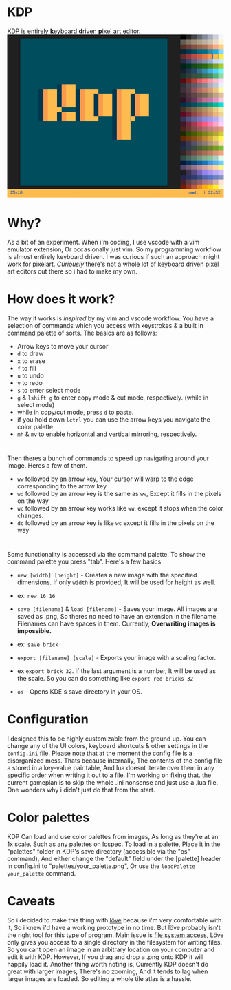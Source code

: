 # KDP
KDP is entirely **k**eyboard **d**riven **p**ixel art editor.
![screenshot](https://github.com/veethree/KDP/blob/main/KDPScreenshot.png)

# Why?
As a bit of an experiment. When i'm coding, I use vscode with a vim emulator extension, Or occasionally just vim. So my programming workflow is almost entirely keyboard driven. I was curious if such an approach might work for pixelart. *Curiously* there's not a whole lot of keyboard driven pixel art editors out there so i had to make my own.

# How does it work?
The way it works is *inspired* by my vim and vscode workflow. You have a selection of commands which you access with keystrokes & a built in command palette of sorts. The basics are as follows:
* Arrow keys to move your cursor
* `d` to draw
* `x` to erase
* `f` to fill
* `u` to undo
* `y` to redo
* `s` to enter select mode
* `g` & `lshift g` to enter copy mode & cut mode, respectively. (while in select mode)
* while in copy/cut mode, press `d` to paste.
* if you hold down `lctrl` you can use the arrow keys you navigate the color palette
* `mh` & `mv` to enable horizontal and vertical mirroring, respectively.
#
Then theres a bunch of commands to speed up navigating around your image. Heres a few of them.
* `ww` followed by an arrow key, Your cursor will warp to the edge corresponding to the arrow key
* `wd` followed by an arrow key is the same as `ww`, Except it fills in the pixels on the way
* `wc` followed by an arrow key works like `ww`, except it stops when the color changes.
* `dc` followed by an arrow key is like `wc` except it fills in the pixels on the way
#
Some functionality is accessed via the command palette. To show the command palette you press "tab". Here's a few basics
* `new [width] [height]` - Creates a new image with the specified dimensions. If only `width` is provided, It will be used for height as well.
* ex: `new 16 16`

* `save [filename]` & `load [filename]` - Saves your image. All images are saved as .png, So theres no need to have an extension in the filename. Filenames can have spaces in them. Currently, **Overwriting images is impossible.**
* ex: `save brick`

* `export [filename] [scale]` - Exports your image with a scaling factor.
* ex `export brick 32`. If the last argument is a number, It will be used as the scale. So you can do something like `export red bricks 32`
* `os` - Opens KDE's save directory in your OS.

# Configuration
I designed this to be highly customizable from the ground up. You can change any of the UI colors, keyboard shortcuts & other settings in the `config.ini` file. Please note that at the moment the config file is a disorganized mess. Thats because internally, The contents of the config file a stored in a key-value pair table, And lua doesnt iterate over them in any specific order when writing it out to a file. I'm working on fixing that.
the current gameplan is to skip the whole .ini nonsense and just use a .lua file. One wonders why i didn't just do that from the start.

# Color palettes
KDP Can load and use color palettes from images, As long as they're at an 1x scale. Such as any palettes on [lospec](https://lospec.com/palette-list). 
To load in a palette, Place it in the "palettes" folder in KDP's save directory (accessible via the "os" command), And either change the "default" field under the [palette] header in config.ini to "palettes/your_palette.png", Or use the `loadPalette your_palette` command.

# Caveats
So i decided to make this thing with [löve](https://love2d.org/) because i'm very comfortable with it, So i knew i'd have a working prototype in no time. But löve probably isn't the right tool for this type of program.
Main issue is [file system access](https://love2d.org/wiki/love.filesystem), Löve only gives you access to a single directory in the filesystem for writing files.
So you cant open an image in an arbitrary location on your computer and edit it with KDP. However, If you drag and drop a .png onto KDP it will happily load it.
Another thing worth noting is, Currently KDP doesn't do great with larger images, There's no zooming, And it tends to lag when larger images are loaded.
So editing a whole tile atlas is a hassle.
